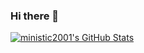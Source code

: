 ### Hi there 👋
[![ministic2001's GitHub Stats](https://github-readme-stats.vercel.app/api?username=ministic2001&theme=dark&show_icons=true&count_private=true)](#)

<!--
**ministic2001/ministic2001** is a ✨ _special_ ✨ repository because its `README.md` (this file) appears on your GitHub profile.

Here are some ideas to get you started:

- 🔭 I’m currently working on ...
- 🌱 I’m currently learning ...
- 👯 I’m looking to collaborate on ...
- 🤔 I’m looking for help with ...
- 💬 Ask me about ...
- 📫 How to reach me: ...
- 😄 Pronouns: ...
- ⚡ Fun fact: ...
-->
